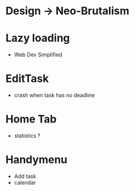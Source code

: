 # Design -> Neo-Brutalism

# Lazy loading
  - Web Dev Simplified

# EditTask
  - crash when task has no deadline

# Home Tab
  - statistics ?

# Handymenu
  - Add task
  - calendar

